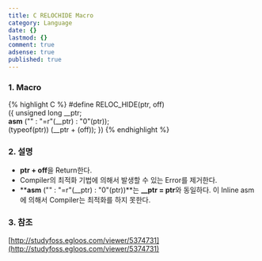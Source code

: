 ```yaml
---
title: C RELOCHIDE Macro
category: Language
date: {}
lastmod: {}
comment: true
adsense: true
published: true
---
```


### 1. Macro

{% highlight C %}
#define RELOC_HIDE(ptr, off)                    \
  ({ unsigned long __ptr;                       \
    __asm__ ("" : "=r"(__ptr) : "0"(ptr));      \
    (typeof(ptr)) (__ptr + (off)); })
{% endhighlight %}

### 2. 설명

* **ptr + off**을 Return한다.
* Compiler의 최적화 기법에 의해서 발생할 수 있는 Error를 제거한다.
* **__asm__ ("" : "=r"(__ptr) : "0"(ptr))**는 **__ptr = ptr**와 동일하다. 이 Inline asm에 의해서 Compiler는 최적화를 하지 못한다.

### 3. 참조
[http://studyfoss.egloos.com/viewer/5374731](http://studyfoss.egloos.com/viewer/5374731)
